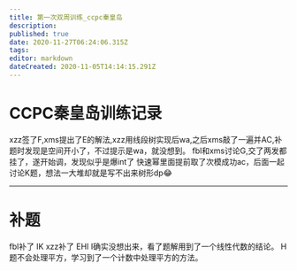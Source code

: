 ```yaml
---
title: 第一次双周训练_ccpc秦皇岛
description: 
published: true
date: 2020-11-27T06:24:06.315Z
tags: 
editor: markdown
dateCreated: 2020-11-05T14:14:15.291Z
---
```


# CCPC秦皇岛训练记录

xzz签了F,xms提出了E的解法,xzz用线段树实现后wa,之后xms敲了一遍并AC,补题时发现是空间开小了，不过提示是wa，就没想到。
fbl和xms讨论G,交了两发都挂了，遂开始调，发现似乎是爆int了
快速幂里面提前取了次模成功ac，后面一起讨论K题，想法一大堆却就是写不出来树形dp😂


----
# 补题
fbl补了 IK
xzz补了 EHI
I确实没想出来，看了题解用到了一个线性代数的结论。
H题不会处理平方，学习到了一个计数中处理平方的方法。